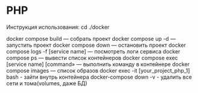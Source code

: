 # PHP

Инструкция использования:
cd ./docker

docker compose build — собрать проект
docker compose up -d — запустить проект
docker compose down — остановить проект
docker compose logs -f [service name] — посмотреть логи сервиса
docker compose ps — вывести список контейнеров
docker compose exec [service name] [command» — выполнить команду в контейнере
docker compose images — список образов
docker exec -it [your_project_php_1] bash - зайти внутрь контейнера
docker-compose down -v - удалить все сети и тома(volumes, даже БД)

```
